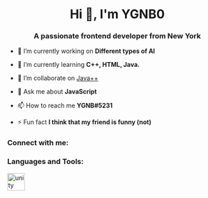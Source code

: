 <h1 align="center">Hi 👋, I'm YGNB0</h1>
<h3 align="center">A passionate frontend developer from New York</h3>

- 🔭 I’m currently working on **Different types of AI**

- 🌱 I’m currently learning **C++, HTML, Java.**

- 👯 I’m collaborate on [Java++](https://github.com/sussygamedeveloper/JavaEditionPlusPlus)

- 💬 Ask me about **JavaScript**

- 📫 How to reach me **YGNB#5231**

- ⚡ Fun fact **I think that my friend is funny (not)**

<h3 align="left">Connect with me:</h3>
<p align="left">
</p>

<h3 align="left">Languages and Tools:</h3>
<p align="left"> <a href="https://unity.com/" target="_blank" rel="noreferrer"> <img src="https://www.vectorlogo.zone/logos/unity3d/unity3d-icon.svg" alt="unity" width="40" height="40"/> </a> </p>
